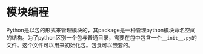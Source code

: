 # 模块编程

Python是以包的形式来管理模块的，其package是一种管理python模块命名空间的结构。为了python区别一个包与普通目录，需要在包中包含一个`__init__.py`的文件。这个文件可以用来初始化包。包食可以嵌套的。